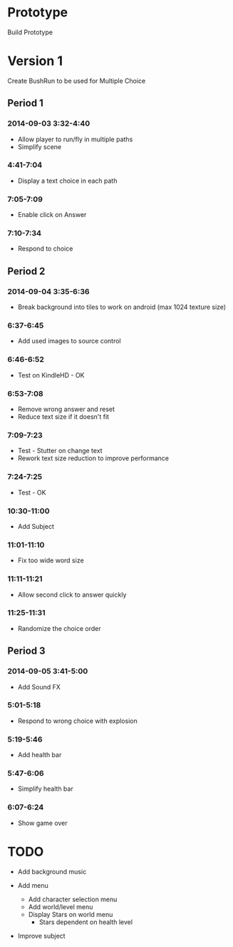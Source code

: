 # Prototype

Build Prototype

# Version 1

Create BushRun to be used for Multiple Choice

## Period 1

### 2014-09-03 3:32-4:40

- Allow player to run/fly in multiple paths
- Simplify scene

### 4:41-7:04

- Display a text choice in each path

### 7:05-7:09

- Enable click on Answer

### 7:10-7:34

- Respond to choice

## Period 2

### 2014-09-04 3:35-6:36

- Break background into tiles to work on android (max 1024 texture size)

### 6:37-6:45

- Add used images to source control

### 6:46-6:52

- Test on KindleHD - OK

### 6:53-7:08

- Remove wrong answer and reset
- Reduce text size if it doesn't fit

### 7:09-7:23

- Test - Stutter on change text
- Rework text size reduction to improve performance

### 7:24-7:25

- Test - OK

### 10:30-11:00

- Add Subject

### 11:01-11:10

- Fix too wide word size

### 11:11-11:21

- Allow second click to answer quickly

### 11:25-11:31

- Randomize the choice order

## Period 3

### 2014-09-05 3:41-5:00

- Add Sound FX

### 5:01-5:18

- Respond to wrong choice with explosion

### 5:19-5:46

- Add health bar

### 5:47-6:06

- Simplify health bar

### 6:07-6:24

- Show game over


# TODO

- Add background music

- Add menu

	- Add character selection menu
	- Add world/level menu
	- Display Stars on world menu
		- Stars dependent on health level

- Improve subject
